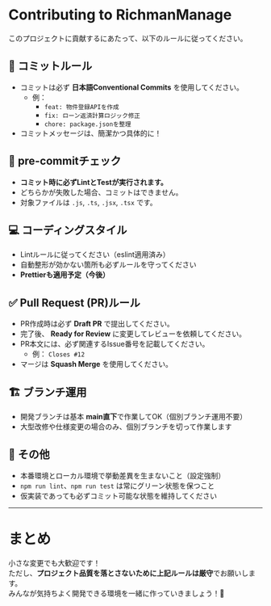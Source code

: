 # Contributing to RichmanManage

このプロジェクトに貢献するにあたって、以下のルールに従ってください。

## 🚀 コミットルール

- コミットは必ず **日本語Conventional Commits** を使用してください。
  - 例：
    - `feat: 物件登録APIを作成`
    - `fix: ローン返済計算ロジック修正`
    - `chore: package.jsonを整理`
- コミットメッセージは、簡潔かつ具体的に！

## 🧹 pre-commitチェック

- **コミット時に必ずLintとTestが実行されます。**
- どちらかが失敗した場合、コミットはできません。
- 対象ファイルは `.js`, `.ts`, `.jsx`, `.tsx` です。

## 💻 コーディングスタイル

- Lintルールに従ってください（eslint適用済み）
- 自動整形が効かない箇所も必ずルールを守ってください
- **Prettierも適用予定（今後）**

## ✅ Pull Request (PR)ルール

- PR作成時は必ず **Draft PR** で提出してください。
- 完了後、 **Ready for Review** に変更してレビューを依頼してください。
- PR本文には、必ず関連するIssue番号を記載してください。
  - 例： `Closes #12`
- マージは **Squash Merge** を使用してください。

## 🏗 ブランチ運用

- 開発ブランチは基本 **main直下**で作業してOK（個別ブランチ運用不要）
- 大型改修や仕様変更の場合のみ、個別ブランチを切って作業します

## 📄 その他

- 本番環境とローカル環境で挙動差異を生まないこと（設定強制）
- `npm run lint`、`npm run test` は常にグリーン状態を保つこと
- 仮実装であっても必ずコミット可能な状態を維持してください

---

# まとめ

小さな変更でも大歓迎です！  
ただし、**プロジェクト品質を落とさないために上記ルールは厳守**でお願いします。  
みんなが気持ちよく開発できる環境を一緒に作っていきましょう！🚀
